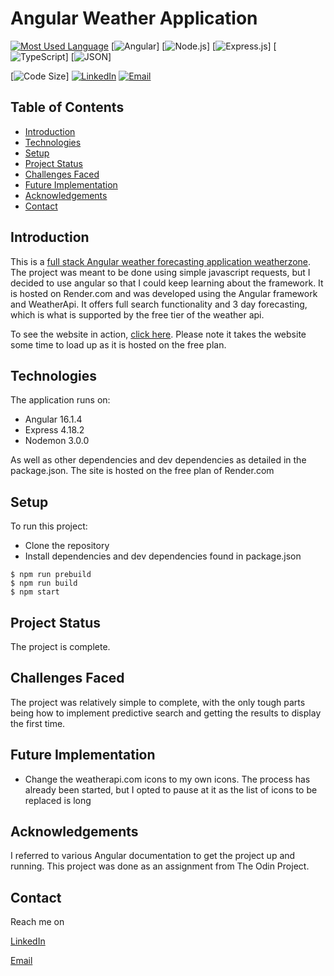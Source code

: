 # Angular Weather Application 

[![Most Used Language](https://img.shields.io/github/languages/top/athenacats/todo-list?style=for-the-badge)](https://github.com/athenacats/weatherapp)
[![Angular](https://img.shields.io/badge/Angular-DD0031?style=for-the-badge&logo=angular&logoColor=white)]
[![Node.js](https://img.shields.io/badge/Node.js-339933?style=for-the-badge&logo=nodedotjs&logoColor=white)]
[![Express.js](https://img.shields.io/badge/Express.js-000000?style=for-the-badge&logo=express&logoColor=white)]
[![TypeScript](https://img.shields.io/badge/TypeScript-007ACC?style=for-the-badge&logo=typescript&logoColor=white)]
[![JSON](https://img.shields.io/badge/json-5E5C5C?style=for-the-badge&logo=json&logoColor=white)]


[![Code Size](https://img.shields.io/github/languages/code-size/athenacats/weatherapp?color=9cf&style=for-the-badge)]
[![LinkedIn](https://img.shields.io/badge/LinkedIn-0077B5?style=for-the-badge&logo=linkedin&logoColor=white)](https://www.linkedin.com/in/esther-lonyangapuo/)
[![Email](https://img.shields.io/badge/Gmail-D14836?style=for-the-badge&logo=gmail&logoColor=white)](mailto:chenalonya@gmail.com)

## Table of Contents

- [Introduction](#introduction)
- [Technologies](#technologies)
- [Setup](#setup)
- [Project Status](#project-status)
- [Challenges Faced](#challenges-faced)
- [Future Implementation](#future-implementation)
- [Acknowledgements](#acknowledgements)
- [Contact](#contact)

## Introduction

This is a [full stack Angular weather forecasting application ](https://weatherzone-4tow.onrender.com/)  [weatherzone](https://weatherzone-4tow.onrender.com/). The project was meant to be done using simple javascript requests, but I decided to use angular so that I could keep learning about the framework. It is hosted on Render.com and was developed using the Angular framework and WeatherApi. It offers full search functionality and 3 day forecasting, which is what is supported by the free tier of the weather api.

To see the website in action, [click here](https://weatherzone-4tow.onrender.com/). Please note it takes the website some time to load up as it is hosted on the free plan.

## Technologies

The application runs on:
- Angular 16.1.4
- Express 4.18.2
- Nodemon 3.0.0

As well as other dependencies and dev dependencies as detailed in the package.json. The site is hosted on the free plan of Render.com

## Setup

To run this project:
- Clone the repository
- Install dependencies and dev dependencies found in package.json

```
$ npm run prebuild
$ npm run build
$ npm start
```

## Project Status

The project is complete.

## Challenges Faced

The project was relatively simple to complete, with the only tough parts being how to implement predictive search and getting the results to display the first time.

## Future Implementation

- Change the weatherapi.com icons to my own icons. The process has already been started, but I opted to pause at it as the list of icons to be replaced is long

## Acknowledgements

I referred to various Angular documentation to get the project up and running. This project was done as an assignment from The Odin Project.

## Contact

Reach me on

[LinkedIn](https://www.linkedin.com/in/esther-lonyangapuo/)

[Email](mailto:chenalonya@gmail.com)
